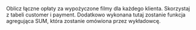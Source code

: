 ﻿Oblicz łączne opłaty za wypożyczone filmy dla każdego klienta. Skorzystaj z tabeli customer i payment. Dodatkowo wykonana tutaj zostanie funkcja agregująca SUM, która zostanie omówiona przez wykładowcę.

